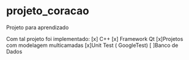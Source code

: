 # projeto_coracao
Projeto para aprendizado

Com tal projeto foi implementado:
[x] C++
[x] Framework Qt
[x]Projetos com modelagem multicamadas
[x]Unit Test ( GoogleTest)
[ ]Banco de Dados
  
